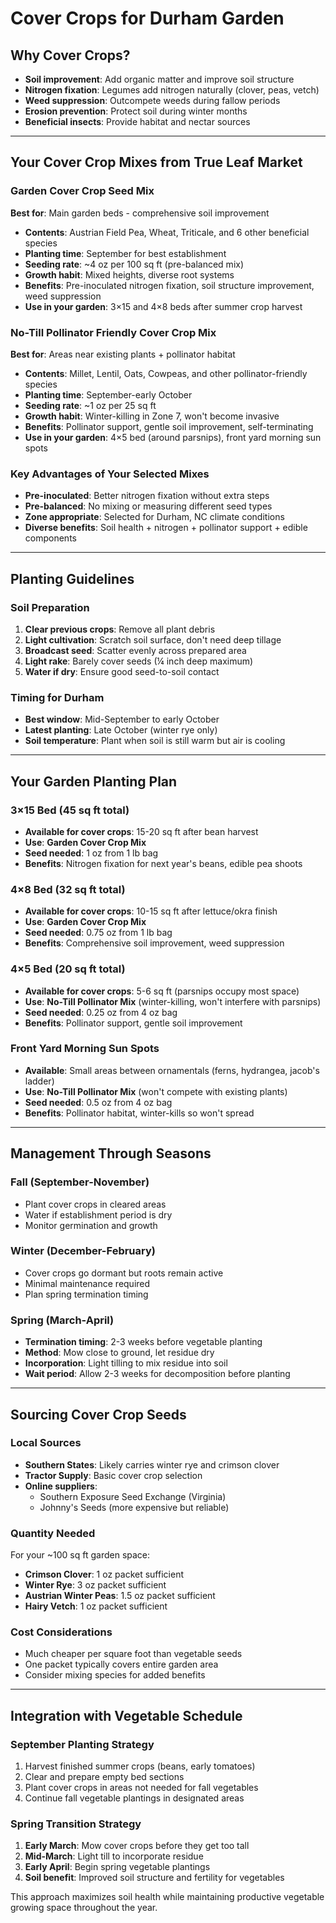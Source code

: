 # Cover Crops for Durham Garden

## Why Cover Crops?
- **Soil improvement**: Add organic matter and improve soil structure
- **Nitrogen fixation**: Legumes add nitrogen naturally (clover, peas, vetch)
- **Weed suppression**: Outcompete weeds during fallow periods
- **Erosion prevention**: Protect soil during winter months
- **Beneficial insects**: Provide habitat and nectar sources

---

## Your Cover Crop Mixes from True Leaf Market

### Garden Cover Crop Seed Mix
**Best for**: Main garden beds - comprehensive soil improvement

- **Contents**: Austrian Field Pea, Wheat, Triticale, and 6 other beneficial species
- **Planting time**: September for best establishment
- **Seeding rate**: ~4 oz per 100 sq ft (pre-balanced mix)
- **Growth habit**: Mixed heights, diverse root systems
- **Benefits**: Pre-inoculated nitrogen fixation, soil structure improvement, weed suppression
- **Use in your garden**: 3×15 and 4×8 beds after summer crop harvest

### No-Till Pollinator Friendly Cover Crop Mix
**Best for**: Areas near existing plants + pollinator habitat

- **Contents**: Millet, Lentil, Oats, Cowpeas, and other pollinator-friendly species
- **Planting time**: September-early October
- **Seeding rate**: ~1 oz per 25 sq ft
- **Growth habit**: Winter-killing in Zone 7, won't become invasive
- **Benefits**: Pollinator support, gentle soil improvement, self-terminating
- **Use in your garden**: 4×5 bed (around parsnips), front yard morning sun spots

### Key Advantages of Your Selected Mixes
- **Pre-inoculated**: Better nitrogen fixation without extra steps
- **Pre-balanced**: No mixing or measuring different seed types
- **Zone appropriate**: Selected for Durham, NC climate conditions
- **Diverse benefits**: Soil health + nitrogen + pollinator support + edible components

---

## Planting Guidelines

### Soil Preparation
1. **Clear previous crops**: Remove all plant debris
2. **Light cultivation**: Scratch soil surface, don't need deep tillage
3. **Broadcast seed**: Scatter evenly across prepared area
4. **Light rake**: Barely cover seeds (¼ inch deep maximum)
5. **Water if dry**: Ensure good seed-to-soil contact

### Timing for Durham
- **Best window**: Mid-September to early October
- **Latest planting**: Late October (winter rye only)
- **Soil temperature**: Plant when soil is still warm but air is cooling

---

## Your Garden Planting Plan

### 3×15 Bed (45 sq ft total)
- **Available for cover crops**: 15-20 sq ft after bean harvest
- **Use**: **Garden Cover Crop Mix** 
- **Seed needed**: 1 oz from 1 lb bag
- **Benefits**: Nitrogen fixation for next year's beans, edible pea shoots

### 4×8 Bed (32 sq ft total)
- **Available for cover crops**: 10-15 sq ft after lettuce/okra finish
- **Use**: **Garden Cover Crop Mix**
- **Seed needed**: 0.75 oz from 1 lb bag
- **Benefits**: Comprehensive soil improvement, weed suppression

### 4×5 Bed (20 sq ft total)
- **Available for cover crops**: 5-6 sq ft (parsnips occupy most space)
- **Use**: **No-Till Pollinator Mix** (winter-killing, won't interfere with parsnips)
- **Seed needed**: 0.25 oz from 4 oz bag
- **Benefits**: Pollinator support, gentle soil improvement

### Front Yard Morning Sun Spots
- **Available**: Small areas between ornamentals (ferns, hydrangea, jacob's ladder)
- **Use**: **No-Till Pollinator Mix** (won't compete with existing plants)
- **Seed needed**: 0.5 oz from 4 oz bag
- **Benefits**: Pollinator habitat, winter-kills so won't spread

---

## Management Through Seasons

### Fall (September-November)
- Plant cover crops in cleared areas
- Water if establishment period is dry
- Monitor germination and growth

### Winter (December-February)
- Cover crops go dormant but roots remain active
- Minimal maintenance required
- Plan spring termination timing

### Spring (March-April)
- **Termination timing**: 2-3 weeks before vegetable planting
- **Method**: Mow close to ground, let residue dry
- **Incorporation**: Light tilling to mix residue into soil
- **Wait period**: Allow 2-3 weeks for decomposition before planting

---

## Sourcing Cover Crop Seeds

### Local Sources
- **Southern States**: Likely carries winter rye and crimson clover
- **Tractor Supply**: Basic cover crop selection
- **Online suppliers**: 
  - Southern Exposure Seed Exchange (Virginia)
  - Johnny's Seeds (more expensive but reliable)

### Quantity Needed
For your ~100 sq ft garden space:
- **Crimson Clover**: 1 oz packet sufficient
- **Winter Rye**: 3 oz packet sufficient  
- **Austrian Winter Peas**: 1.5 oz packet sufficient
- **Hairy Vetch**: 1 oz packet sufficient

### Cost Considerations
- Much cheaper per square foot than vegetable seeds
- One packet typically covers entire garden area
- Consider mixing species for added benefits

---

## Integration with Vegetable Schedule

### September Planting Strategy
1. Harvest finished summer crops (beans, early tomatoes)
2. Clear and prepare empty bed sections
3. Plant cover crops in areas not needed for fall vegetables
4. Continue fall vegetable plantings in designated areas

### Spring Transition Strategy
1. **Early March**: Mow cover crops before they get too tall
2. **Mid-March**: Light till to incorporate residue
3. **Early April**: Begin spring vegetable plantings
4. **Soil benefit**: Improved soil structure and fertility for vegetables

This approach maximizes soil health while maintaining productive vegetable growing space throughout the year.